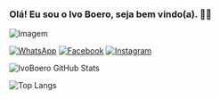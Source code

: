 ### Olá! Eu sou o Ivo Boero, seja bem vindo(a). 👋🏼

![Imagem](https://img.mandic.com.br/blog/2018/02/devops-process.png)

[![WhatsApp](https://img.shields.io/badge/WhatsApp-25D366?style=for-the-badge&logo=whatsapp&logoColor=white)](https://wa.me/5562995329961?text=Ol%C3%A1+tudo+bem%2C+vi+o+seu+perfil+no+GitHub%21)
[![Facebook](https://img.shields.io/badge/Facebook-1877F2?style=for-the-badge&logo=facebook&logoColor=white)](https://m.facebook.com/ivoboero)
[![Instagram](https://img.shields.io/badge/Instagram-E4405F?style=for-the-badge&logo=instagram&logoColor=white)](https://www.instagram.com/likedigitalgo)

![IvoBoero GitHub Stats](https://github-readme-stats.vercel.app/api?username=IvoBoero&show_icons=true&theme=radical)

![Top Langs](https://github-readme-stats.vercel.app/api/top-langs/?username=anuraghazra&layout=compact)
